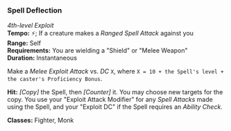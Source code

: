 ### Spell Deflection
*4th-level Exploit*  
**Tempo:** ⚡; If a creature makes a *Ranged Spell Attack* against you  
**Range:** Self  
**Requirements:** You are wielding a "Shield" or "Melee Weapon"  
**Duration:** Instantaneous  

Make a *Melee Exploit Attack* vs. *DC* `X`, where `X = 10 + the Spell's level + the caster's Proficiency Bonus`.

**Hit:** *[Copy]* the Spell, then *[Counter]* it. You may choose new targets for the copy. You use your "Exploit Attack Modifier" for any *Spell Attacks* made using the Spell, and your "Exploit DC" if the Spell requires an *Ability Check*.

**Classes:** Fighter, Monk
